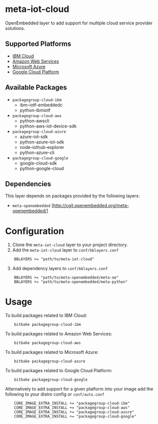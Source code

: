meta-iot-cloud
==============
OpenEmbedded layer to add support for multiple cloud service provider solutions.

## Supported Platforms
* [IBM Cloud](https://www.ibm.com/cloud/)
* [Amazon Web Services](https://aws.amazon.com/)
* [Microsoft Azure](https://azure.microsoft.com/)
* [Google Cloud Platform](https://cloud.google.com/)

## Available Packages
* `packagegroup-cloud-ibm`
    * ibm-iotf-embeddedc
    * python-ibmiotf
* `packagegroup-cloud-aws`
    * python-awscli
    * python-aws-iot-device-sdk
* `packagegroup-cloud-azure`
    * azure-iot-sdk
    * python-azure-iot-sdk
    * node-iothub-explorer
    * python-azure-cli
* `packagegroup-cloud-google`
    * google-cloud-sdk
    * python-google-cloud

## Dependencies
This layer depends on packages provided by the following layers:
* `meta-openembedded` [http://cgit.openembedded.org/meta-openembedded/]

Configuration
=============
1. Clone the `meta-iot-cloud` layer to your project directory.
2. Add the `meta-iot-cloud` layer to `conf/bblayers.conf`
```bitbake
	BBLAYERS += "path/to/meta-iot-cloud"
```
3. Add dependency layers to `conf/bblayers.conf`
```bitbake
	BBLAYERS += "path/to/meta-openembedded/meta-oe"
	BBLAYERS += "path/to/meta-openembedded/meta-python"
```

Usage
=====
To build packages related to IBM Cloud:
```shell
	bitbake packagegroup-cloud-ibm
```
	
To build packages related to Amazon Web Services:
```shell
	bitbake packagegroup-cloud-aws
```

To build packages related to Microsoft Azure:
```shell
	bitbake packagegroup-cloud-azure
```

To build packages related to Google Cloud Platform:
```shell
	bitbake packagegroup-cloud-google
```

Alternatively to add support for a given platform into your image add the following to your distro config or `conf/auto.conf`

```bitbake
    CORE_IMAGE_EXTRA_INSTALL += "packagegroup-cloud-ibm"
    CORE_IMAGE_EXTRA_INSTALL += "packagegroup-cloud-aws"
    CORE_IMAGE_EXTRA_INSTALL += "packagegroup-cloud-azure"
    CORE_IMAGE_EXTRA_INSTALL += "packagegroup-cloud-google"
```
